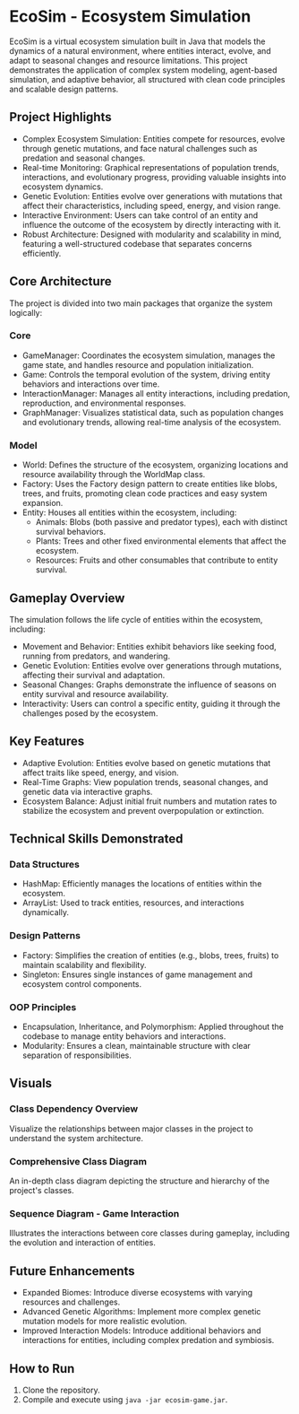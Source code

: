 # EcoSim - Ecosystem Simulation

EcoSim is a virtual ecosystem simulation built in Java that models the dynamics of a natural environment, where entities interact, evolve, and adapt to seasonal changes and resource limitations. This project demonstrates the application of complex system modeling, agent-based simulation, and adaptive behavior, all structured with clean code principles and scalable design patterns.

## Project Highlights

* Complex Ecosystem Simulation: Entities compete for resources, evolve through genetic mutations, and face natural challenges such as predation and seasonal changes.
* Real-time Monitoring: Graphical representations of population trends, interactions, and evolutionary progress, providing valuable insights into ecosystem dynamics.
* Genetic Evolution: Entities evolve over generations with mutations that affect their characteristics, including speed, energy, and vision range.
* Interactive Environment: Users can take control of an entity and influence the outcome of the ecosystem by directly interacting with it.
* Robust Architecture: Designed with modularity and scalability in mind, featuring a well-structured codebase that separates concerns efficiently.

## Core Architecture

The project is divided into two main packages that organize the system logically:

### Core

* GameManager: Coordinates the ecosystem simulation, manages the game state, and handles resource and population initialization.
* Game: Controls the temporal evolution of the system, driving entity behaviors and interactions over time.
* InteractionManager: Manages all entity interactions, including predation, reproduction, and environmental responses.
* GraphManager: Visualizes statistical data, such as population changes and evolutionary trends, allowing real-time analysis of the ecosystem.

### Model

* World: Defines the structure of the ecosystem, organizing locations and resource availability through the WorldMap class.
* Factory: Uses the Factory design pattern to create entities like blobs, trees, and fruits, promoting clean code practices and easy system expansion.
* Entity: Houses all entities within the ecosystem, including:
    * Animals: Blobs (both passive and predator types), each with distinct survival behaviors.
    * Plants: Trees and other fixed environmental elements that affect the ecosystem.
    * Resources: Fruits and other consumables that contribute to entity survival.

## Gameplay Overview

The simulation follows the life cycle of entities within the ecosystem, including:

* Movement and Behavior: Entities exhibit behaviors like seeking food, running from predators, and wandering.
* Genetic Evolution: Entities evolve over generations through mutations, affecting their survival and adaptation.
* Seasonal Changes: Graphs demonstrate the influence of seasons on entity survival and resource availability.
* Interactivity: Users can control a specific entity, guiding it through the challenges posed by the ecosystem.

## Key Features

* Adaptive Evolution: Entities evolve based on genetic mutations that affect traits like speed, energy, and vision.
* Real-Time Graphs: View population trends, seasonal changes, and genetic data via interactive graphs.
* Ecosystem Balance: Adjust initial fruit numbers and mutation rates to stabilize the ecosystem and prevent overpopulation or extinction.

## Technical Skills Demonstrated

### Data Structures

* HashMap: Efficiently manages the locations of entities within the ecosystem.
* ArrayList: Used to track entities, resources, and interactions dynamically.

### Design Patterns

* Factory: Simplifies the creation of entities (e.g., blobs, trees, fruits) to maintain scalability and flexibility.
* Singleton: Ensures single instances of game management and ecosystem control components.

### OOP Principles

* Encapsulation, Inheritance, and Polymorphism: Applied throughout the codebase to manage entity behaviors and interactions.
* Modularity: Ensures a clean, maintainable structure with clear separation of responsibilities.

## Visuals

### Class Dependency Overview

Visualize the relationships between major classes in the project to understand the system architecture.

### Comprehensive Class Diagram

An in-depth class diagram depicting the structure and hierarchy of the project's classes.

### Sequence Diagram - Game Interaction

Illustrates the interactions between core classes during gameplay, including the evolution and interaction of entities.

## Future Enhancements

* Expanded Biomes: Introduce diverse ecosystems with varying resources and challenges.
* Advanced Genetic Algorithms: Implement more complex genetic mutation models for more realistic evolution.
* Improved Interaction Models: Introduce additional behaviors and interactions for entities, including complex predation and symbiosis.

## How to Run

1. Clone the repository.
2. Compile and execute using `java -jar ecosim-game.jar`.
